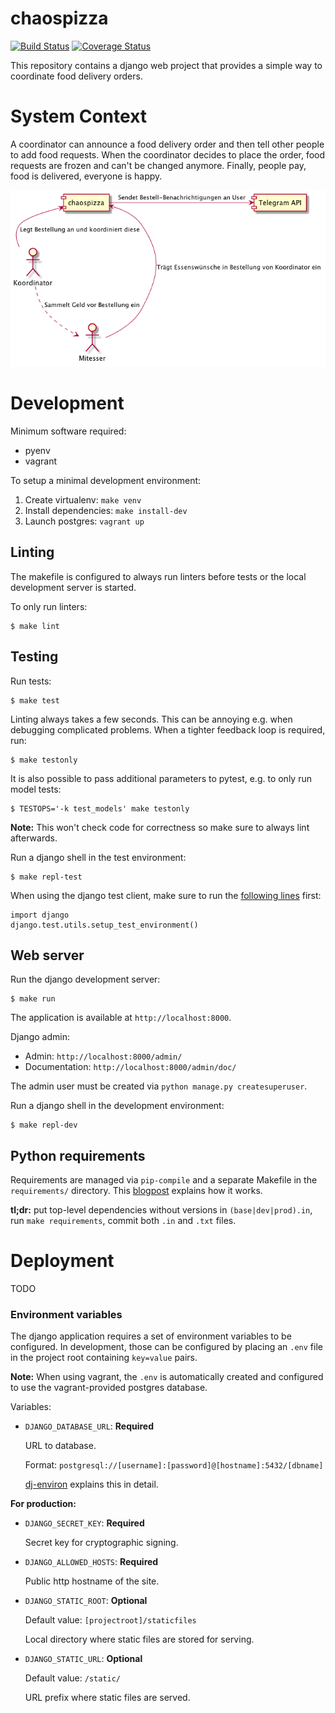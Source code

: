 # chaospizza

[![Build Status](https://travis-ci.org/chaosdorf/chaospizza.svg?branch=master)][travis]
[![Coverage Status](https://coveralls.io/repos/github/chaosdorf/chaospizza/badge.svg?branch=master)][coveralls]

[travis]: https://travis-ci.org/chaosdorf/chaospizza
[coveralls]: https://coveralls.io/github/chaosdorf/chaospizza?branch=master

This repository contains a django web project that provides a simple way to
coordinate food delivery orders. 


# System Context

A coordinator can announce a food delivery order and then tell other people to
add food requests.  When the coordinator decides to place the order, food
requests are frozen and can't be changed anymore. Finally, people pay, food is
delivered, everyone is happy.  

![System Context Diagram](docs/system-context.png "System Context Diagram")


# Development

Minimum software required:  
 
- pyenv
- vagrant

To setup a minimal development environment:  

1. Create virtualenv: `make venv` 
2. Install dependencies: `make install-dev`
3. Launch postgres: `vagrant up`

## Linting

The makefile is configured to always run linters before tests or the local development server is started.  
 
To only run linters:  

    $ make lint

## Testing

Run tests:  

    $ make test

Linting always takes a few seconds.  This can be annoying e.g. when debugging complicated problems.  When a tighter
feedback loop is required, run:

    $ make testonly
    
It is also possible to pass additional parameters to pytest, e.g. to only run model tests:

    $ TESTOPS='-k test_models' make testonly

**Note:** This won't check code for correctness so make sure to always lint afterwards.  

Run a django shell in the test environment:  

    $ make repl-test

When using the django test client, make sure to run the [following lines][dj-test-client] first:

    import django
    django.test.utils.setup_test_environment()

[dj-test-client]: https://docs.djangoproject.com/en/1.11/intro/tutorial05/#the-django-test-client

## Web server 

Run the django development server:    

    $ make run

The application is available at `http://localhost:8000`.  

Django admin:  

- Admin: `http://localhost:8000/admin/`
- Documentation: `http://localhost:8000/admin/doc/` 

The admin user must be created via `python manage.py createsuperuser`.    

Run a django shell in the development environment:  

    $ make repl-dev

## Python requirements

Requirements are managed via `pip-compile` and a separate Makefile in the `requirements/` directory.  This
[blogpost][pip-compile-workflow] explains how it works.  

**tl;dr:** put top-level dependencies without versions in `(base|dev|prod).in`, run `make requirements`, commit both
`.in` and `.txt` files.  

[pip-compile-workflow]: http://jamescooke.info/a-successful-pip-tools-workflow-for-managing-python-package-requirements.html


# Deployment

TODO

### Environment variables

The django application requires a set of environment variables to be configured.  In development, those can be
configured by placing an `.env` file in the project root containing `key=value` pairs.  

**Note:** When using vagrant, the `.env` is automatically created and configured to use the vagrant-provided postgres
database.   

Variables:

- `DJANGO_DATABASE_URL`: **Required**

    URL to database.

    Format: `postgresql://[username]:[password]@[hostname]:5432/[dbname]`

    [dj-environ](https://github.com/joke2k/django-environ) explains this in detail.

**For production:**

- `DJANGO_SECRET_KEY`: **Required**

    Secret key for cryptographic signing.

- `DJANGO_ALLOWED_HOSTS`: **Required**

    Public http hostname of the site.

- `DJANGO_STATIC_ROOT`: **Optional**

    Default value: `[projectroot]/staticfiles`

    Local directory where static files are stored for serving.

- `DJANGO_STATIC_URL`: **Optional**

    Default value: `/static/`

    URL prefix where static files are served.
